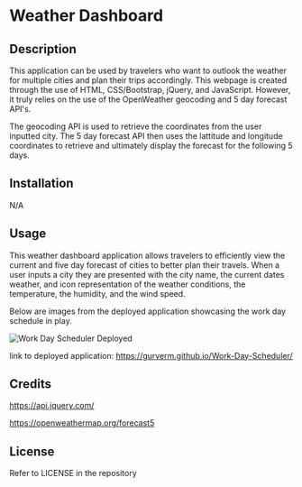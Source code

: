 # Weather Dashboard

## Description

This application can be used by travelers who want to outlook the weather for multiple cities and plan their trips accordingly. This webpage is created through the use of HTML, CSS/Bootstrap, jQuery, and JavaScript. However, it truly relies on the use of the OpenWeather geocoding and 5 day forecast API's. 

The geocoding API is used to retrieve the coordinates from the user inputted city. The 5 day forecast API then uses the lattitude and longitude coordinates to retrieve and ultimately display the forecast for the following 5 days.

## Installation

N/A

## Usage

This weather dashboard application allows travelers to efficiently view the current and five day forecast of cities to better plan their travels. 
When a user inputs a city they are presented with the city name, the current dates weather, and icon representation of the weather conditions, the temperature, the humidity, and the wind speed.


Below are images from the deployed application showcasing the work day schedule in play.

![Work Day Scheduler Deployed](/Assets/Images/schedule.PNG)

link to deployed application: https://gurverm.github.io/Work-Day-Scheduler/ 

## Credits


https://api.jquery.com/


https://openweathermap.org/forecast5 

## License

Refer to LICENSE in the repository